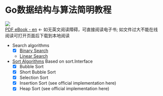 # Go数据结构与算法简明教程

![](https://img.shields.io/badge/download-89-brightgreen.svg)  
[PDF eBook - en](data_structures/go-data-structures-and-algorithms.pdf)   <- 如无英文阅读障碍，可直接阅读电子书; 如文件过大不能在线阅读可打开页面后下载到本地阅读


* Search algorithms
    - [x] [Binary Search](../algorithms/binary_search.go)  
    - [Linear Search](../algorithms/linear_search.go)
* [Sort Algorithms](../algorithms/sort_algorithms.go) Based on sort.Interface  
    - [x] Bubble Sort
    - [x] Short Bubble Sort
    - [x] Selection Sort
    - [x] Insertion Sort (see official implementation here)
    - [x] Heap Sort (see official implementation here)